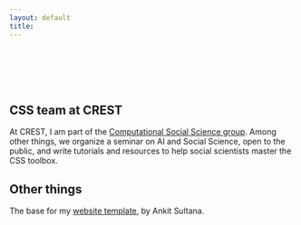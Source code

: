 ```yaml
---
layout: default
title: 
---
```


<div style="height: 70px;"></div>

## CSS team at CREST

At CREST, I am part of the [Computational Social Science group](https://www.css.cnrs.fr). Among other things, we organize a seminar on AI and Social Science, open to the public, and write tutorials and resources to help social scientists master the CSS toolbox.


## Other things

The base for my [website template](https://github.com/ankitsultana/researcher), by Ankit Sultana.

<div style="height: 70px;"></div>
